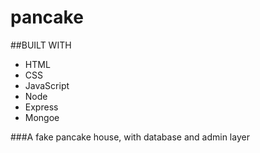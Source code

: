 # pancake

##BUILT WITH
- HTML
- CSS
- JavaScript
- Node 
- Express
- Mongoe

###A fake pancake house, with database and admin layer
